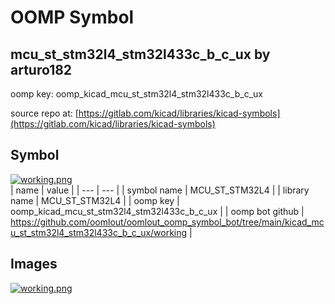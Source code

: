 # OOMP Symbol  
## mcu_st_stm32l4_stm32l433c_b_c_ux  by arturo182  
  
oomp key: oomp_kicad_mcu_st_stm32l4_stm32l433c_b_c_ux  
  
source repo at: [https://gitlab.com/kicad/libraries/kicad-symbols](https://gitlab.com/kicad/libraries/kicad-symbols)  
## Symbol  
  
[![working.png](working_600.png)](working.png)  
| name | value | 
| --- | --- | 
| symbol name | MCU_ST_STM32L4 | 
| library name | MCU_ST_STM32L4 | 
| oomp key | oomp_kicad_mcu_st_stm32l4_stm32l433c_b_c_ux | 
| oomp bot github | https://github.com/oomlout/oomlout_oomp_symbol_bot/tree/main/kicad_mcu_st_stm32l4_stm32l433c_b_c_ux/working | 
## Images  
  
[![working.png](working_140.png)](working.png)  
